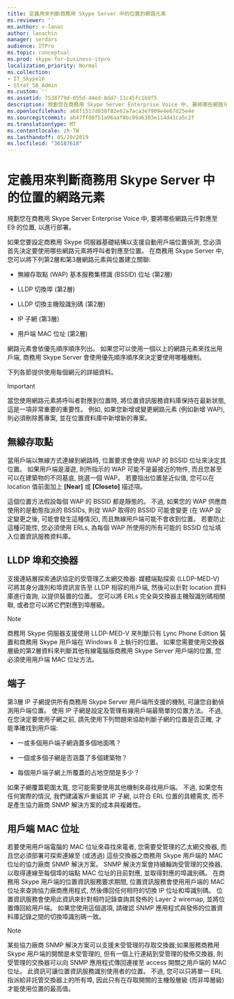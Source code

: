 ```yaml
---
title: 定義用來判斷商務用 Skype Server 中的位置的網路元素
ms.reviewer: ''
ms.author: v-lanac
author: lanachin
manager: serdars
audience: ITPro
ms.topic: conceptual
ms.prod: skype-for-business-itpro
localization_priority: Normal
ms.collection:
- IT_Skype16
- Strat_SB_Admin
ms.custom: ''
ms.assetid: 7538779d-055d-44ed-8dd7-11c45fc1b9f5
description: 規劃您在商務用 Skype Server Enterprise Voice 中, 要將哪些網路元件對應至 E9 的位置, 以進行部署。
ms.openlocfilehash: a68f1517d038f82e62a7aca3ef909e4e67d25e4e
ms.sourcegitcommit: ab47ff88f51a96aaf8bc99a6303e114d41ca5c2f
ms.translationtype: MT
ms.contentlocale: zh-TW
ms.lasthandoff: 05/20/2019
ms.locfileid: "36187618"
---
```

# <a name="define-the-network-elements-used-to-determine-location-in-skype-for-business-server"></a>定義用來判斷商務用 Skype Server 中的位置的網路元素
 
規劃您在商務用 Skype Server Enterprise Voice 中, 要將哪些網路元件對應至 E9 的位置, 以進行部署。
  
如果您要設定商務用 Skype 伺服器基礎結構以支援自動用戶端位置偵測, 您必須首先決定要使用哪些網路元素將呼叫者對應至位置。 在商務用 Skype Server 中, 您可以將下列第2層和第3層網路元素與位置建立關聯:
  
- 無線存取點 (WAP) 基本服務集標識 (BSSID) 位址 (第2層)
    
- LLDP 切換埠 (第2層)
    
- LLDP 切換主機殼識別碼 (第2層)
    
- IP 子網 (第3層)
    
- 用戶端 MAC 位址 (第2層)
    
網路元素會依優先順序順序列出。 如果您可以使用一個以上的網路元素來找出用戶端, 商務用 Skype Server 會使用優先順序順序來決定要使用哪種機制。 
  
下列各節提供使用每個網元的詳細資料。
  
> [!IMPORTANT]
> 當您使用網路元素將呼叫者對應到位置時, 將位置資訊服務資料庫保持在最新狀態, 這是一項非常重要的重要性。 例如, 如果您新增或變更網路元素 (例如新增 WAP), 則必須刪除舊專案, 並在位置資料庫中新增新的專案。 
  
## <a name="wireless-access-point"></a>無線存取點

當用戶端以無線方式連線到網路時, 位置要求會使用 WAP 的 BSSID 位址來決定其位置。 如果用戶端是漫遊, 則所指示的 WAP 可能不是最接近的物件, 而且您甚至可以在建築物的不同基底, 挑選一個 WAP。 若要指出位置是近似值, 您可以在 location 值前面加上 **[Near]** 或 **[Closeto]** 描述項。
  
這個位置方法假設每個 WAP 的 BSSID 都是靜態的。 不過, 如果您的 WAP 供應商使用的是動態指派的 BSSIDs, 則從 WAP 取得的 BSSID 可能會變更 (在 WAP 設定變更之後, 可能會發生這種情況), 而且無線用戶端可能不會收到位置。 若要防止這種可能性, 您必須使用 ERLs, 為每個 WAP 所使用的所有可能的 BSSID 位址填入位置資訊服務資料庫。 
  
## <a name="lldp-ports-and-switches"></a>LLDP 埠和交換器

支援連結層探索通訊協定的受管理乙太網交換器: 媒體端點探索 (LLDP-MED-V) 可將其身分識別和埠資訊宣告至 LLDP 相容的用戶端, 然後可以針對 location 資料庫進行查詢, 以提供裝置的位置。 您可以將 ERLs 完全與交換器主機殼識別碼相關聯, 或者您可以將它們對應到埠層級。
  
> [!NOTE]
> 商務用 Skype 伺服器支援使用 LLDP-MED-V 來判斷只有 Lync Phone Edition 裝置和商務用 Skype 用戶端在 Windows 8 上執行的位置。 如果您需要使用交換器層級的第2層資料來判斷其他有線電腦版商務用 Skype Server 用戶端的位置, 您必須使用用戶端 MAC 位址方法。 
  
## <a name="subnet"></a>端子

第3層 IP 子網提供所有商務用 Skype Server 用戶端所支援的機制, 可讓您自動偵測用戶端位置。 使用 IP 子網是設定及管理有線用戶端最簡單的位置方法。 不過, 在您決定要使用子網之前, 請先使用下列問題來協助判斷子網的位置是否正確, 才能準確找到用戶端:
  
- 一或多個用戶端子網涵蓋多個地面嗎？
    
- 一個或多個子網是否涵蓋了多個建築物？
    
- 每個用戶端子網上所覆蓋的占地空間是多少？
    
如果子網覆蓋範圍太寬, 您可能需要使用其他機制來尋找用戶端。 不過, 如果您有任何實際的情況, 我們建議客戶重組其 IP 子網, 以符合 ERL 位置的具體需求, 而不是產生協力廠商 SNMP 解決方案的成本與複雜性。
  
## <a name="client-mac-address"></a>用戶端 MAC 位址

若要使用用戶端電腦的 MAC 位址來尋找來電者, 您需要受管理的乙太網交換器, 而且您必須部署可探索連線至 (或透過) 這些交換器之商務用 Skype 用戶端的 MAC 位址的協力廠商 SNMP 解決方案。 SNMP 解決方案會持續輪詢受管理的交換器, 以取得連線至每個埠的端點 MAC 位址的目前對應, 並取得對應的埠識別碼。 在商務用 Skype 用戶端的位置資訊服務要求期間, 位置資訊服務會使用用戶端的 MAC 位址來查詢協力廠商應用程式, 然後傳回任何相符的切換 IP 位址和埠識別碼。 位置資訊服務會使用此資訊來針對相符記錄查詢其發佈的 Layer 2 wiremap, 並將位置傳回給用戶端。 如果您使用這個選項, 請確認 SNMP 應用程式與發佈的位置資料庫記錄之間的切換埠識別碼一致。
  
> [!NOTE]
> 某些協力廠商 SNMP 解決方案可以支援未受管理的存取交換器;如果服務商務用 Skype 用戶端的開關是未受管理的, 但有一個上行連結到受管理的發佈交換器, 則受管理的交換器可以向 SNMP 應用程式傳回連接至 access 開關之用戶端的 MAC 位址。 此資訊可讓位置資訊服務識別使用者的位置。 不過, 您可以只將單一 ERL 指派給非託管交換器上的所有埠, 因此只有在存取開關的主機殼層級 (而非埠層級) 才能使用位置的最高值。 
  

